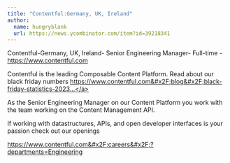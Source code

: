 ```yaml
---
title: "Contentful:Germany, UK, Ireland"
author:
  name: hungryblank
  url: https://news.ycombinator.com/item?id=39218341
---
```

Contentful-Germany, UK, Ireland- Senior Engineering Manager- Full-time - <a href="https:&#x2F;&#x2F;www.contentful.com" rel="nofollow">https:&#x2F;&#x2F;www.contentful.com</a>

Contentful is the leading Composable Content Platform. Read about our black friday numbers <a href="https:&#x2F;&#x2F;www.contentful.com&#x2F;blog&#x2F;black-friday-statistics-2023&#x2F;" rel="nofollow">https:&#x2F;&#x2F;www.contentful.com&#x2F;blog&#x2F;black-friday-statistics-2023...</a>

As the Senior Engineering Manager on our Content Platform you work with the team working on the Content Management API.

If working with datastructures, APIs, and open developer interfaces is your passion check out our openings

<a href="https:&#x2F;&#x2F;www.contentful.com&#x2F;careers&#x2F;?departments=Engineering" rel="nofollow">https:&#x2F;&#x2F;www.contentful.com&#x2F;careers&#x2F;?departments=Engineering</a>
